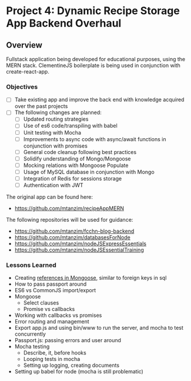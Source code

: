 # Project 4: Dynamic Recipe Storage App Backend Overhaul

## Overview

Fullstack application being developed for educational purposes, using the MERN stack.
ClementineJS boilerplate is being used in conjunction with create-react-app.

### Objectives

- [ ] Take existing app and improve the back end with knowledge acquired over the past projects
- [ ] The following changes are planned:
  - [ ] Updated routing strategies
  - [ ] Use of es6 code/transpiling with babel
  - [ ] Unit testing with Mocha
  - [ ] Improvements to async code with async/await functions in conjunction with promises
  - [ ] General code cleanup following best practices
  - [ ] Solidify understanding of Mongo/Mongoose
  - [ ] Mocking relations with Mongoose Populate
  - [ ] Usage of MySQL database in conjunction with Mongo
  - [ ] Integration of Redis for sessions storage
  - [ ] Authentication with JWT

The original app can be found here:

- <https://github.com/mtanzim/recipeAppMERN>

The following repositories will be used for guidance:

- <https://github.com/mtanzim/fcchn-blog-backend>
- <https://github.com/mtanzim/databasesForNode>
- <https://github.com/mtanzim/nodeJSExpressEssentials>
- <https://github.com/mtanzim/nodeJSEssentialTraining>

### Lessons Learned

- Creating [references in Mongoose](http://mongoosejs.com/docs/populate.html), similar to foreign keys in sql
- How to pass passport around
- ES6 vs CommonJS import/export
- Mongoose
  - Select clauses
  - Promise vs callbacks
- Working with callbacks vs promises
- Error routing and management
- Export app.js and using bin/www to run the server, and mocha to test concurrently
- Passport.js: passing errors and user around
- Mocha testing
  - Describe, it, before hooks
  - Looping tests in mocha
  - Setting up logging, creating documents
- Setting up babel for node (mocha is still problematic)
